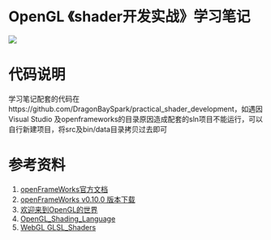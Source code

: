 # **OpenGL 《shader开发实战》学习笔记**

![](https://easyimage.elyt.cn/i/2025/03/19/5714209866365538396-2.webp)  


# 代码说明
学习笔记配套的代码在https://github.com/DragonBaySpark/practical_shader_development，如遇因Visual Studio 及openframeworks的目录原因造成配套的sln项目不能运行，可以自行新建项目，将src及bin/data目录拷贝过去即可
# 参考资料
1. [openFrameWorks官方文档](https://openframeworks.cc/documentation/)
2. [openFrameWorks v0.10.0 版本下载](https://openframeworks.cc/versions/v0.10.0/of_v0.10.0_vs2017_release.zip)
3. [欢迎来到OpenGL的世界](https://learnopengl-cn.github.io/)
4. [OpenGL_Shading_Language](https://www.khronos.org/opengl/wiki/OpenGL_Shading_Language)
5. [WebGL GLSL_Shaders](https://developer.mozilla.org/zh-CN/docs/Games/Techniques/3D_on_the_web/GLSL_Shaders)